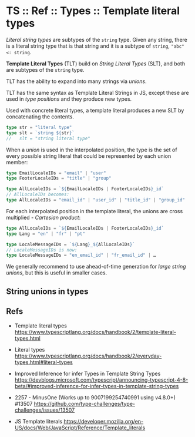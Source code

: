 # TS :: Ref :: Types :: Template literal types

*Literal string types* are subtypes of the `string` type. Given any string, there is a literal string type that is that string and it is a subtype of `string`, `"abc" <: string`.

**Template Literal Types** (TLT) build on *String Literal Types* (SLT), and both are subtypes of the `string` type.

TLT has the ability to expand into many strings via *unions*.

TLT has the same syntax as Template Literal Strings in JS, except these are used in *type positions* and they produce new types.

Used with concrete literal types, a template literal produces a new SLT by concatenating the contents.

```ts
type str = "literal type"
type slt = `string ${str}`
//   slt = "string literal type"
```


When a *union* is used in the interpolated position, the type is the set of every possible string literal that could be represented by each union member:

```ts
type EmailLocaleIDs = "email" | "user"
type FooterLocaleIDs = "title" | "group"

type AllLocaleIDs = `${EmailLocaleIDs | FooterLocaleIDs}_id`
// AllLocaleIDs becomes:
type AllLocaleIDs = "email_id" | "user_id" | "title_id" | "group_id"
```


For each interpolated position in the template literal, the unions are cross multiplied - *Cartesian product*:

```ts
type AllLocaleIDs = `${EmailLocaleIDs | FooterLocaleIDs}_id`
type Lang = "en" | "fr" | "pt"

type LocaleMessageIDs = `${Lang}_${AllLocaleIDs}`
// LocaleMessageIDs is now:
type LocaleMessageIDs = "en_email_id" | "fr_email_id" | …
```

We generally recommend to use ahead-of-time generation for *large string unions*, but this is useful in smaller cases.


## String unions in types




## Refs

* Template literal types
https://www.typescriptlang.org/docs/handbook/2/template-literal-types.html

* Literal types
https://www.typescriptlang.org/docs/handbook/2/everyday-types.html#literal-types

* Improved Inference for infer Types in Template String Types
https://devblogs.microsoft.com/typescript/announcing-typescript-4-8-beta/#improved-inference-for-infer-types-in-template-string-types

* 2257 - MinusOne (Works up to 9007199254740991 using v4.8.0+) #13507
https://github.com/type-challenges/type-challenges/issues/13507

* JS Template literals
https://developer.mozilla.org/en-US/docs/Web/JavaScript/Reference/Template_literals
